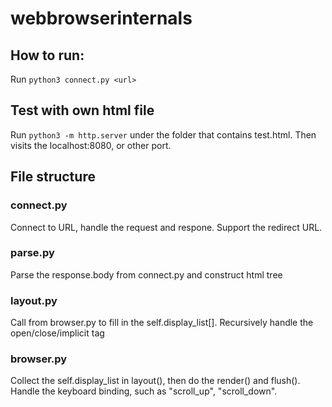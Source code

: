 # webbrowserinternals
## How to run:
Run `python3 connect.py <url>`

## Test with own html file
Run `python3 -m http.server` under the folder that contains test.html. Then visits the localhost:8080, or other port.

## File structure
### connect.py
Connect to URL, handle the request and respone. Support the redirect URL.

### parse.py
Parse the response.body from connect.py and construct html tree

### layout.py
Call from browser.py to fill in the self.display_list[]. Recursively handle the open/close/implicit tag

### browser.py
Collect the self.display_list in layout(), then do the render() and flush(). Handle the keyboard binding, such as "scroll_up", "scroll_down".